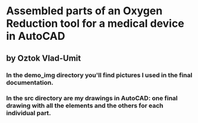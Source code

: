 # Assembled parts of an Oxygen Reduction tool for a medical device in AutoCAD
## by Oztok Vlad-Umit


### In the demo_img directory you'll find pictures I used in the final documentation.

### In the src directory are my drawings in AutoCAD: one final drawing with all the elements and the others for each individual part.
